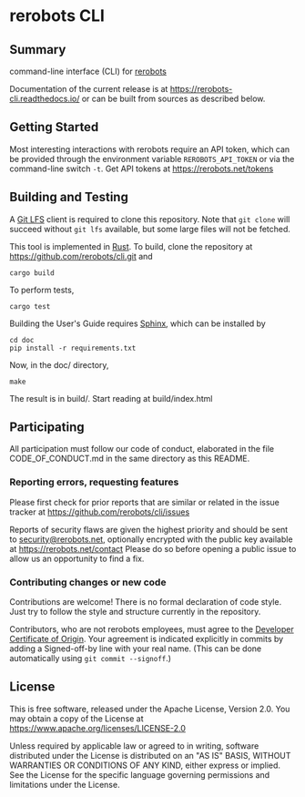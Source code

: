 rerobots CLI
============

Summary
-------

command-line interface (CLI) for [rerobots](https://rerobots.net/)

Documentation of the current release is at https://rerobots-cli.readthedocs.io/
or can be built from sources as described below.


Getting Started
---------------

Most interesting interactions with rerobots require an API token, which can be
provided through the environment variable ``REROBOTS_API_TOKEN`` or via the
command-line switch ``-t``. Get API tokens at https://rerobots.net/tokens


Building and Testing
--------------------

A [Git LFS](https://git-lfs.github.com/) client is required to clone this
repository. Note that `git clone` will succeed without `git lfs` available, but
some large files will not be fetched.

This tool is implemented in [Rust](https://www.rust-lang.org/). To build,
clone the repository at https://github.com/rerobots/cli.git and

    cargo build

To perform tests,

    cargo test

Building the User's Guide requires [Sphinx](https://www.sphinx-doc.org/),
which can be installed by

    cd doc
    pip install -r requirements.txt

Now, in the doc/ directory,

    make

The result is in build/. Start reading at build/index.html


Participating
-------------

All participation must follow our code of conduct, elaborated in the file
CODE_OF_CONDUCT.md in the same directory as this README.

### Reporting errors, requesting features

Please first check for prior reports that are similar or related in the issue
tracker at https://github.com/rerobots/cli/issues

Reports of security flaws are given the highest priority and should be sent to
<security@rerobots.net>, optionally encrypted with the public key available at
https://rerobots.net/contact Please do so before opening a public issue to allow
us an opportunity to find a fix.

### Contributing changes or new code

Contributions are welcome! There is no formal declaration of code style. Just
try to follow the style and structure currently in the repository.

Contributors, who are not rerobots employees, must agree to the [Developer
Certificate of Origin](https://developercertificate.org/). Your agreement is
indicated explicitly in commits by adding a Signed-off-by line with your real
name. (This can be done automatically using `git commit --signoff`.)


License
-------

This is free software, released under the Apache License, Version 2.0.
You may obtain a copy of the License at https://www.apache.org/licenses/LICENSE-2.0

Unless required by applicable law or agreed to in writing, software
distributed under the License is distributed on an "AS IS" BASIS,
WITHOUT WARRANTIES OR CONDITIONS OF ANY KIND, either express or implied.
See the License for the specific language governing permissions and
limitations under the License.
